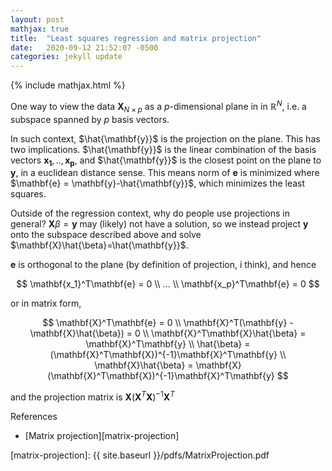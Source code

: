 ```yaml
---
layout: post
mathjax: true
title:  "Least squares regression and matrix projection"
date:   2020-09-12 21:52:07 -0500
categories: jekyll update
---
```

{% include mathjax.html %}

One way to view the data $\mathbf{X}_{N\times p}$ as a $p$-dimensional plane in in $\mathbb{R}^N$, i.e. a subspace spanned by $p$ basis vectors.

In such context, $\hat{\mathbf{y}}$ is the projection on the plane. This has two implications. $\hat{\mathbf{y}}$ is the linear combination of the basis vectors $\mathbf{x_1},..,\mathbf{x_p}$, and $\hat{\mathbf{y}}$ is the closest point on the plane to $\mathbf{y}$, in a euclidean distance sense. This means norm of $\mathbf{e}$ is minimized where $\mathbf{e} = \mathbf{y}-\hat{\mathbf{y}}$, which minimizes the least squares.

Outside of the regression context, why do people use projections in general? $\mathbf{X}\beta=\mathbf{y}$ may (likely) not have a solution, so we instead project $\mathbf{y}$ onto the subspace described above and solve $\mathbf{X}\hat{\beta}=\hat{\mathbf{y}}$.

$\mathbf{e}$ is orthogonal to the plane (by definition of projection, i think), and hence 

$$
\mathbf{x_1}^T\mathbf{e} = 0
\\
...
\\
\mathbf{x_p}^T\mathbf{e} = 0
$$

or in matrix form,

$$
\mathbf{X}^T\mathbf{e} = 0
\\
\mathbf{X}^T(\mathbf{y} - \mathbf{X}\hat{\beta}) = 0
\\
\mathbf{X}^T\mathbf{X}\hat{\beta} = \mathbf{X}^T\mathbf{y}
\\
\hat{\beta} = (\mathbf{X}^T\mathbf{X})^{-1}\mathbf{X}^T\mathbf{y}
\\
\mathbf{X}\hat{\beta} = \mathbf{X}(\mathbf{X}^T\mathbf{X})^{-1}\mathbf{X}^T\mathbf{y}
$$

and the projection matrix is $\mathbf{X}(\mathbf{X}^T\mathbf{X})^{-1}\mathbf{X}^T$

References
* [Matrix projection][matrix-projection] 

[matrix-projection]: {{ site.baseurl }}/pdfs/MatrixProjection.pdf

